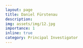 ```yaml
---
layout: page
title: Daniel Fürstenau
description: 
img: assets/img/12.jpg
importance: 1
inline: true
category: Principal Investigator
---
```

